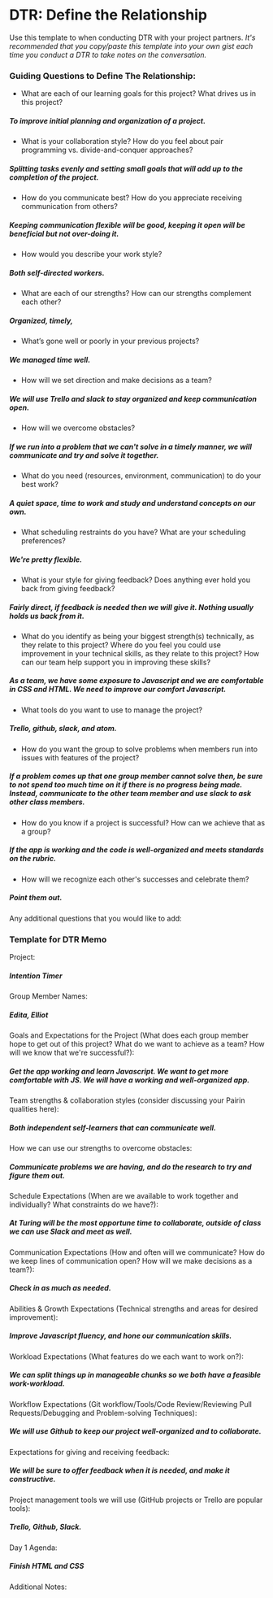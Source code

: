 # DTR: Define the Relationship

Use this template to when conducting DTR with your project partners. *It's recommended that you copy/paste this template into your own gist each time you conduct a DTR to take notes on the conversation.*

### Guiding Questions to Define The Relationship:

* What are each of our learning goals for this project? What drives us in this project?  
##### To improve initial planning and organization of a project.
* What is your collaboration style? How do you feel about pair programming vs. divide-and-conquer approaches?  
##### Splitting tasks evenly and setting small goals that will add up to the completion of the project.
* How do you communicate best? How do you appreciate receiving communication from others?  
##### Keeping communication flexible will be good, keeping it open will be beneficial but not over-doing it.
* How would you describe your work style?  
##### Both self-directed workers.
* What are each of our strengths? How can our strengths complement each other?  
##### Organized, timely,
* What’s gone well or poorly in your previous projects?  
##### We managed time well.
* How will we set direction and make decisions as a team?  
##### We will use Trello and slack to stay organized and keep communication open.
* How will we overcome obstacles?  
##### If we run into a problem that we can't solve in a timely manner, we will communicate and try and solve it together.
* What do you need (resources, environment, communication) to do your best work?  
##### A quiet space, time to work and study and understand concepts on our own.
* What scheduling restraints do you have? What are your scheduling preferences?  
##### We're pretty flexible.
* What is your style for giving feedback? Does anything ever hold you back from giving feedback?  
##### Fairly direct, if feedback is needed then we will give it.  Nothing usually holds us back from it.
* What do you identify as being your biggest strength(s) technically, as they relate to this project? Where do you feel you could use improvement in your technical skills, as they relate to this project? How can our team help support you in improving these skills?  
##### As a team, we have some exposure to Javascript and we are comfortable in CSS and HTML.  We need to improve our comfort Javascript.
* What tools do you want to use to manage the project?  
##### Trello, github, slack, and atom.
* How do you want the group to solve problems when members run into issues with features of the project?  
##### If a problem comes up that one group member cannot solve then, be sure to not spend too much time on it if there is no progress being made.  Instead, communicate to the other team member and use slack to ask other class members.
* How do you know if a project is successful? How can we achieve that as a group?  
##### If the app is working and the code is well-organized and meets standards on the rubric.
* How will we recognize each other's successes and celebrate them?  
##### Point them out.

Any additional questions that you would like to add:






### Template for DTR Memo

Project:  
##### Intention Timer

Group Member Names:  
##### Edita, Elliot

Goals and Expectations for the Project (What does each group member hope to get out of this project? What do we want to achieve as a team? How will we know that we're successful?):  
##### Get the app working and learn Javascript.  We want to get more comfortable with JS.  We will have a working and well-organized app.

Team strengths & collaboration styles (consider discussing your Pairin qualities here):  
##### Both independent self-learners that can communicate well.

How we can use our strengths to overcome obstacles:  
##### Communicate problems we are having, and do the research to try and figure them out.

Schedule Expectations (When are we available to work together and individually? What constraints do we have?):  
##### At Turing will be the most opportune time to collaborate, outside of class we can use Slack and meet as well.

Communication Expectations (How and often will we communicate? How do we keep lines of communication open? How will we make decisions as a team?):  
##### Check in as much as needed.

Abilities & Growth Expectations (Technical strengths and areas for desired improvement):  
##### Improve Javascript fluency, and hone our communication skills.

Workload Expectations (What features do we each want to work on?):  
##### We can split things up in manageable chunks so we both have a feasible work-workload.

Workflow Expectations (Git workflow/Tools/Code Review/Reviewing Pull Requests/Debugging and Problem-solving Techniques):  
##### We will use Github to keep our project well-organized and to collaborate.

Expectations for giving and receiving feedback:  
##### We will be sure to offer feedback when it is needed, and make it constructive.

Project management tools we will use (GitHub projects or Trello are popular tools):  
##### Trello, Github, Slack.

Day 1 Agenda:  
##### Finish HTML and CSS

Additional Notes:
